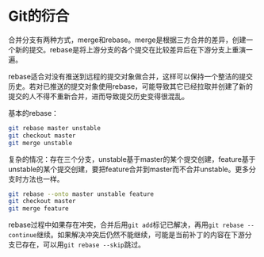 # Git的衍合


合并分支有两种方式，merge和rebase。merge是根据三方合并的差异，创建一个新的提交。rebase是将上游分支的各个提交在比较差异后在下游分支上重演一遍。

rebase适合对没有推送到远程的提交对象做合并，这样可以保持一个整洁的提交历史。若对已推送的提交对象使用rebase，可能导致其它已经拉取并创建了新的提交的人不得不重新合并，进而导致提交历史变得很混乱。

基本的rebase：

```bash
git rebase master unstable
git checkout master
git merge unstable
```

复杂的情况：存在三个分支，unstable基于master的某个提交创建，feature基于unstable的某个提交创建，要把feature合并到master而不合并unstable。更多分支时方法也一样。

```bash
git rebase --onto master unstable feature
git checkout master
git merge feature
```

rebase过程中如果存在冲突，合并后用`git add`标记已解决，再用`git rebase --continue`继续。如果解决冲突后仍然不能继续，可能是当前补丁的内容在下游分支已存在，可以用`git rebase --skip`跳过。

